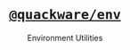 <h1 align="center">
  <a href="https://github.com/quackware/env">
    <code>@quackware/env</code>
  </a>
</h1>

<p align="center">Environment Utilities</p>
